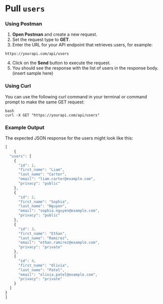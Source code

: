 # Pull `users`

### Using Postman

1. **Open Postman** and create a new request.
2. Set the request type to **GET**.
3. Enter the URL for your API endpoint that retrieves users, for example:
```shell
https://yourapi.com/api/users
```
4. Click on the **Send** button to execute the request.
5. You should see the response with the list of users in the response body.
(insert sample here)

### Using Curl
You can use the following curl command in your terminal or command prompt to make the same GET request:
```shell
bash
curl -X GET "https://yourapi.com/api/users"
```
### Example Output

The expected JSON response for the users might look like this:
```js
[
    {
  "users": [
    {
      "id": 1,
      "first_name": "Liam",
      "last_name": "Carter",
      "email": "liam.carter@example.com",
      "privacy": "public"
    },
    {
      "id": 2,
      "first_name": "Sophia",
      "last_name": "Nguyen",
      "email": "sophia.nguyen@example.com",
      "privacy": "public"
    },
    {
      "id": 3,
      "first_name": "Ethan",
      "last_name": "Ramirez",
      "email": "ethan.ramirez@example.com",
      "privacy": "private"
    },
    {
      "id": 4,
      "first_name": "Olivia",
      "last_name": "Patel",
      "email": "olivia.patel@example.com",
      "privacy": "private"
    }
  ]
}
]
